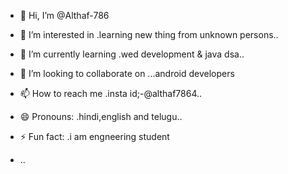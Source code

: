 - 👋 Hi, I’m @Althaf-786
- 👀 I’m interested in .learning new thing from unknown persons..
- 🌱 I’m currently learning .wed development & java dsa..
- 💞️ I’m looking to collaborate on ...android developers

- 📫 How to reach me .insta id;-@althaf7864..
- 😄 Pronouns: .hindi,english and telugu..
- ⚡ Fun fact: .i am engneering student
- ..

<!---
Althaf-786/Althaf-786 is a ✨ special ✨ repository because its `README.md` (this file) appears on your GitHub profile.
You can click the Preview link to take a look at your changes.
--->
